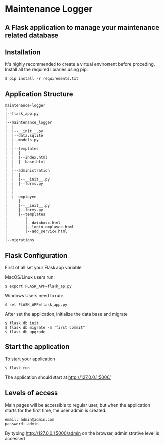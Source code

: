 # Maintenance Logger

## A Flask application to manage your maintenance related database

## Installation

It's highly recommended to create a virtual enviroment before proceding.
Install all the required libraries using pip:

```
$ pip install -r requirements.txt
```


## Application Structure 
```
maintenance-logger
|
|--flask_app.py
|
|--maintenance_logger
|  |
|  |--__init__.py
|  |--data.sqlite
|  |--models.py
|  |
|  |--templates
|  |  |
|  |  |--index.html
|  |  |--base.html
|  |
|  |--administration
|  |  |
|  |  |--__init__.py
|  |  |--forms.py
|  |   
|  |  
|  |--employee
|     |
|     |--__init__.py
|     |--forms.py
|     |--templates
|        |
|        |--database.html
|        |--login_employee.html
|        |--add_service.html
|
|--migrations  

```


## Flask Configuration

First of all set your Flask app variable 

MacOS/Linux users run:
```
$ export FLASK_APP=flask_ap.py
```

Windows Users need to run:
```
$ set FLASK_APP=flask_app.py
```

After set the application, initialize the data base and migrate
```
$ flask db init
$ flask db migrate -m "first commit"
$ flask db upgrade
```

## Start the application

To start your application 
```
$ flask run
```
The application should start at http://127.0.0.1:5000/


## Levels of access

Main pages will be accessible to regular user, but when the application starts for the first time, the user admin is created.
```
email: admin@admin.com
password: admin
```
By typing http://127.0.0.1:5000/admin on the browser, administrative level is accessed
